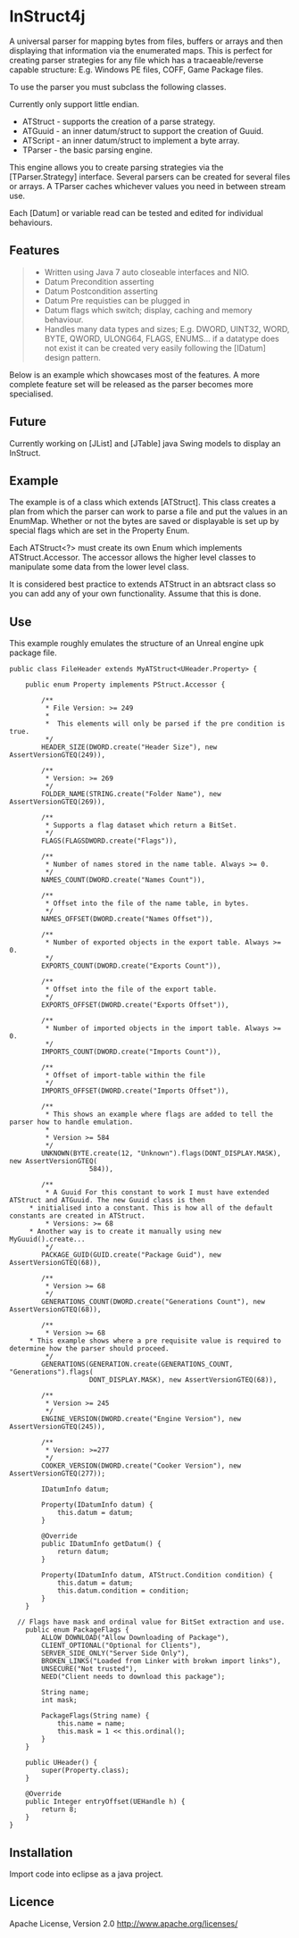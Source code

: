 InStruct4j
==========

A universal parser for mapping bytes from files, buffers or arrays and then displaying that information via the 
enumerated maps. This is perfect for creating parser strategies for any file which has a tracaeable/reverse capable
structure: E.g. Windows PE files, COFF, Game Package files.

To use the parser you must subclass the following classes.

Currently only support little endian.

  - ATStruct - supports the creation of a parse strategy.
  - ATGuuid - an inner datum/struct to support the creation of Guuid.
  - ATScript - an inner datum/struct to implement a byte array.
  - TParser - the basic parsing engine. 

This engine allows you to create parsing strategies via the [TParser.Strategy] interface. Several parsers can be created
for several files or arrays. A TParser caches whichever values you need in between stream use. 

Each [Datum] or variable read can be tested and edited for individual behaviours.

Features
-----
> - Written using Java 7 auto closeable interfaces and NIO.
> - Datum Precondition asserting
> - Datum Postcondition asserting
> - Datum Pre requisties can be plugged in
> - Datum flags which switch; display, caching and memory behaviour.
> - Handles many data types and sizes; E.g. DWORD, UINT32, WORD, BYTE, QWORD, ULONG64, FLAGS, ENUMS... if a datatype 
does not exist it can be created very easily following the [IDatum] design pattern.

Below is an example which showcases most of the features.  A more complete feature set will be released as the parser 
becomes more specialised. 

Future
---

Currently working on [JList] and [JTable] java Swing models to display an InStruct. 

Example
---

The example is of a class which extends [ATStruct]. This class creates a plan from which the parser can work to parse a file and put the values in an EnumMap. Whether or not the bytes are saved or displayable is set up by special flags which are set in the Property Enum.

Each ATStruct<?> must create its own Enum which implements ATStruct.Accessor. The accessor allows the higher level classes to manipulate some data from the lower level class.

It is considered best practice to extends ATStruct in an abtsract class so you can add any of your own functionality. Assume that this is done.

Use
---

This example roughly emulates the structure of an Unreal engine upk package file.

    public class FileHeader extends MyATStruct<UHeader.Property> {
        	
    	public enum Property implements PStruct.Accessor {
    		
    		/**
    		 * File Version: >= 249
    		 * 
             *  This elements will only be parsed if the pre condition is true.  
    		 */
    		HEADER_SIZE(DWORD.create("Header Size"), new AssertVersionGTEQ(249)),
    		
    		/**
    		 * Version: >= 269
    		 */
    		FOLDER_NAME(STRING.create("Folder Name"), new AssertVersionGTEQ(269)),
    		
    		/**
    		 * Supports a flag dataset which return a BitSet.
    		 */
    		FLAGS(FLAGSDWORD.create("Flags")),
    		
    		/**
    		 * Number of names stored in the name table. Always >= 0.
    		 */
    		NAMES_COUNT(DWORD.create("Names Count")),
    		
    		/**
    		 * Offset into the file of the name table, in bytes.
    		 */
    		NAMES_OFFSET(DWORD.create("Names Offset")),
    		
    		/**
    		 * Number of exported objects in the export table. Always >= 0.
    		 */
    		EXPORTS_COUNT(DWORD.create("Exports Count")),
    		
    		/**
    		 * Offset into the file of the export table.
    		 */
    		EXPORTS_OFFSET(DWORD.create("Exports Offset")),
    		
    		/**
    		 * Number of imported objects in the import table. Always >= 0.
    		 */
    		IMPORTS_COUNT(DWORD.create("Imports Count")),
    		
    		/**
    		 * Offset of import-table within the file
    		 */
    		IMPORTS_OFFSET(DWORD.create("Imports Offset")),
    				
    		/**
    		 * This shows an example where flags are added to tell the parser how to handle emulation.
    		 * 
    		 * Version >= 584
    		 */
    		UNKNOWN(BYTE.create(12, "Unknown").flags(DONT_DISPLAY.MASK), new AssertVersionGTEQ(
    					584)),
    		
    		/**
    		 * A Guuid For this constant to work I must have extended ATStruct and ATGuuid. The new Guuid class is then       
         * initialised into a constant. This is how all of the default constants are created in ATStruct.
    		 * Versions: >= 68
         * Another way is to create it manually using new MyGuuid().create...
    		 */
    		PACKAGE_GUID(GUID.create("Package Guid"), new AssertVersionGTEQ(68)),
    		
    		/**
    		 * Version >= 68
    		 */
    		GENERATIONS_COUNT(DWORD.create("Generations Count"), new AssertVersionGTEQ(68)),
    		
    		/**
    		 * Version >= 68
         * This example shows where a pre requisite value is required to determine how the parser should proceed.
    		 */
    		GENERATIONS(GENERATION.create(GENERATIONS_COUNT, "Generations").flags(
    					DONT_DISPLAY.MASK), new AssertVersionGTEQ(68)),
    		
    		/**
    		 * Version >= 245
    		 */
    		ENGINE_VERSION(DWORD.create("Engine Version"), new AssertVersionGTEQ(245)),
    		
    		/**
    		 * Version: >=277
    		 */
    		COOKER_VERSION(DWORD.create("Cooker Version"), new AssertVersionGTEQ(277));
    		
    		IDatumInfo datum;
    		
    		Property(IDatumInfo datum) {
    			this.datum = datum;
    		}
    		
    		@Override
    		public IDatumInfo getDatum() {
    			return datum;
    		}
    		
    		Property(IDatumInfo datum, ATStruct.Condition condition) {
    			this.datum = datum;
    			this.datum.condition = condition;
    		}	
    	}
        
      // Flags have mask and ordinal value for BitSet extraction and use.
    	public enum PackageFlags {
    		ALLOW_DOWNLOAD("Allow Downloading of Package"),
    		CLIENT_OPTIONAL("Optional for Clients"),
    		SERVER_SIDE_ONLY("Server Side Only"),
    		BROKEN_LINKS("Loaded from Linker with brokwn import links"),
    		UNSECURE("Not trusted"),
    		NEED("Client needs to download this package");
    		
    		String name;
    		int mask;
    		
    		PackageFlags(String name) {
    			this.name = name;
    			this.mask = 1 << this.ordinal();
    		}
    	}
    	
    	public UHeader() {
    		super(Property.class);
    	}
    	
    	@Override
    	public Integer entryOffset(UEHandle h) {
    		return 8;
    	}	
    }

Installation
-----

Import code into eclipse as a java project. 

Licence
-----

Apache License, Version 2.0
http://www.apache.org/licenses/







